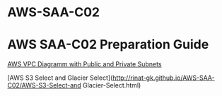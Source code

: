 # AWS-SAA-C02

AWS SAA-C02 Preparation Guide
=============================

[AWS VPC Diagramm with Public and Private Subnets](http://rinat-gk.github.io/AWS-SAA-C02/index.html)


[AWS S3 Select and Glacier Select](http://rinat-gk.github.io/AWS-SAA-C02/AWS-S3-Select-and Glacier-Select.html)
